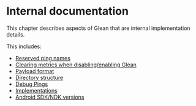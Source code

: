 # Internal documentation

This chapter describes aspects of Glean that are internal implementation details.

This includes:

* [Reserved ping names](reserved-ping-names.md)
* [Clearing metrics when disabling/enabling Glean](clearing.md)
* [Payload format](payload.md)
* [Directory structure](directory-structure.md)
* [Debug Pings](debug-pings.md)
* [Implementations](implementations.md)
* [Android SDK/NDK versions](sdk-ndk-versions.md)

